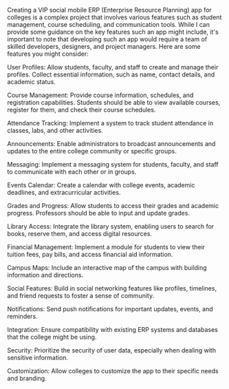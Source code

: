 Creating a VIP social mobile ERP (Enterprise Resource Planning) app for colleges is a complex project that involves various features such as student management, course scheduling, and communication tools. While I can provide some guidance on the key features such an app might include, it's important to note that developing such an app would require a team of skilled developers, designers, and project managers. Here are some features you might consider:

User Profiles: Allow students, faculty, and staff to create and manage their profiles. Collect essential information, such as name, contact details, and academic status.

Course Management: Provide course information, schedules, and registration capabilities. Students should be able to view available courses, register for them, and check their course schedules.

Attendance Tracking: Implement a system to track student attendance in classes, labs, and other activities.

Announcements: Enable administrators to broadcast announcements and updates to the entire college community or specific groups.

Messaging: Implement a messaging system for students, faculty, and staff to communicate with each other or in groups.

Events Calendar: Create a calendar with college events, academic deadlines, and extracurricular activities.

Grades and Progress: Allow students to access their grades and academic progress. Professors should be able to input and update grades.

Library Access: Integrate the library system, enabling users to search for books, reserve them, and access digital resources.

Financial Management: Implement a module for students to view their tuition fees, pay bills, and access financial aid information.

Campus Maps: Include an interactive map of the campus with building information and directions.

Social Features: Build in social networking features like profiles, timelines, and friend requests to foster a sense of community.

Notifications: Send push notifications for important updates, events, and reminders.

Integration: Ensure compatibility with existing ERP systems and databases that the college might be using.

Security: Prioritize the security of user data, especially when dealing with sensitive information.

Customization: Allow colleges to customize the app to their specific needs and branding.

